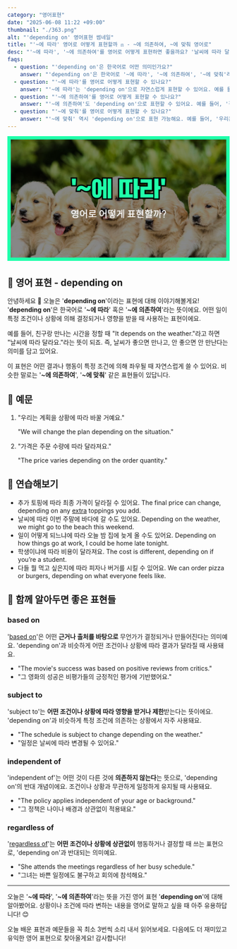 ```yaml
---
category: "영어표현"
date: "2025-06-08 11:22 +09:00"
thumbnail: "./363.png"
alt: "'depending on' 영어표현 썸네일"
title: "'~에 따라' 영어로 어떻게 표현할까 ⚖️ - ~에 의존하여, ~에 맞춰 영어로"
desc: "'~에 따라', '~에 의존하여'를 영어로 어떻게 표현하면 좋을까요? '날씨에 따라 달라요.', '가격은 주문 수량에 따라 달라져요.' 등을 영어로 표현하는 법을 배워봅시다. 다양한 예문을 통해서 연습하고 본인의 표현으로 만들어 보세요."
faqs:
  - question: "'depending on'은 한국어로 어떤 의미인가요?"
    answer: "'depending on'은 한국어로 '~에 따라', '~에 의존하여', '~에 맞춰'라는 뜻이에요. 어떤 일이 특정 조건이나 상황에 의해 결정되거나 영향을 받을 때 사용해요."
  - question: "'~에 따라'를 영어로 어떻게 표현할 수 있나요?"
    answer: "'~에 따라'는 'depending on'으로 자연스럽게 표현할 수 있어요. 예를 들어, '날씨에 따라 달라요'는 'It depends on the weather.'라고 해요."
  - question: "'~에 의존하여'를 영어로 어떻게 표현할 수 있나요?"
    answer: "'~에 의존하여'도 'depending on'으로 표현할 수 있어요. 예를 들어, '결과는 네 노력에 달려 있어'는 'The result depends on your effort.'라고 해요."
  - question: "'~에 맞춰'를 영어로 어떻게 표현할 수 있나요?"
    answer: "'~에 맞춰' 역시 'depending on'으로 표현 가능해요. 예를 들어, '우리는 계획을 상황에 따라 바꿀 거예요'는 'We will change the plan depending on the situation.'라고 해요."
---
```


!['depending on' 영어표현](./363.png)

## 🌟 영어 표현 - depending on

안녕하세요 👋 오늘은 '**depending on**'이라는 표현에 대해 이야기해볼게요! '**depending on**'은 한국어로 '**~에 따라**' 혹은 '**~에 의존하여**'라는 뜻이에요. 어떤 일이 특정 조건이나 상황에 의해 결정되거나 영향을 받을 때 사용하는 표현이에요.

예를 들어, 친구랑 만나는 시간을 정할 때 "It depends on the weather."라고 하면 "날씨에 따라 달라요."라는 뜻이 되죠. 즉, 날씨가 좋으면 만나고, 안 좋으면 안 만난다는 의미를 담고 있어요.

이 표현은 어떤 결과나 행동이 특정 조건에 의해 좌우될 때 자연스럽게 쓸 수 있어요. 비슷한 말로는 '**~에 의존하여**', '**~에 맞춰**' 같은 표현들이 있답니다.

## 📖 예문

1. "우리는 계획을 상황에 따라 바꿀 거예요."

   "We will change the plan depending on the situation."

2. "가격은 주문 수량에 따라 달라져요."

   "The price varies depending on the order quantity."

## 💬 연습해보기

<ul data-interactive-list>

  <li data-interactive-item>
    <span data-toggler>추가 토핑에 따라 최종 가격이 달라질 수 있어요.</span>
    <span data-answer>The final price can change, depending on any <a href="/blog/in-english/265.extra/">extra</a> toppings you add.</span>
  </li>

  <li data-interactive-item>
    <span data-toggler>날씨에 따라 이번 주말에 바다에 갈 수도 있어요.</span>
    <span data-answer>Depending on the weather, we might go to the beach this weekend.</span>
  </li>

  <li data-interactive-item>
    <span data-toggler>일이 어떻게 되느냐에 따라 오늘 밤 집에 늦게 올 수도 있어요.</span>
    <span data-answer>Depending on how things go at work, I could be home late tonight.</span>
  </li>

  <li data-interactive-item>
    <span data-toggler>학생이냐에 따라 비용이 달라져요.</span>
    <span data-answer>The cost is different, depending on if you’re a student.</span>
  </li>

  <li data-interactive-item>
    <span data-toggler>다들 뭘 먹고 싶은지에 따라 피자나 버거를 시킬 수 있어요.</span>
    <span data-answer>We can order pizza or burgers, depending on what everyone feels like.</span>
  </li>

</ul>

## 🤝 함께 알아두면 좋은 표현들

### based on

'[based on](/blog/in-english/272.based-on/)'은 어떤 **근거나 출처를 바탕으로** 무언가가 결정되거나 만들어진다는 의미예요. 'depending on'과 비슷하게 어떤 조건이나 상황에 따라 결과가 달라질 때 사용돼요.

- "The movie's success was based on positive reviews from critics."
- "그 영화의 성공은 비평가들의 긍정적인 평가에 기반했어요."

### subject to

'subject to'는 **어떤 조건이나 상황에 따라 영향을 받거나 제한**받는다는 뜻이에요. 'depending on'과 비슷하게 특정 조건에 의존하는 상황에서 자주 사용돼요.

- "The schedule is subject to change depending on the weather."
- "일정은 날씨에 따라 변경될 수 있어요."

### independent of

'independent of'는 어떤 것이 다른 것에 **의존하지 않는다**는 뜻으로, 'depending on'의 반대 개념이에요. 조건이나 상황과 무관하게 일정하게 유지될 때 사용돼요.

- "The policy applies independent of your age or background."
- "그 정책은 나이나 배경과 상관없이 적용돼요."

### regardless of

'[regardless of](/blog/in-english/226.regardless-of/)'는 **어떤 조건이나 상황에 상관없이** 행동하거나 결정할 때 쓰는 표현으로, 'depending on'과 반대되는 의미예요.

- "She attends the meetings regardless of her busy schedule."
- "그녀는 바쁜 일정에도 불구하고 회의에 참석해요."

---

오늘은 '**~에 따라**', '**~에 의존하여**'라는 뜻을 가진 영어 표현 '**depending on**'에 대해 알아봤어요. 상황이나 조건에 따라 변하는 내용을 영어로 말하고 싶을 때 아주 유용하답니다! 😊

오늘 배운 표현과 예문들을 꼭 최소 3번씩 소리 내서 읽어보세요. 다음에도 더 재미있고 유익한 영어 표현으로 찾아올게요! 감사합니다!
